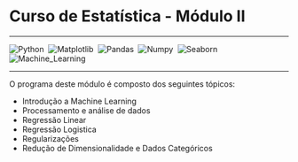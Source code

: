 # Curso de Estatística - Módulo II

---
![Python](https://img.shields.io/badge/Python-094782?style=for-the-badge&logo=python&logoColor=white)&nbsp;
![Matplotlib](https://img.shields.io/badge/Matplotlib-002050?style=for-the-badge&logo=matplotlib&logoColor=white)&nbsp;
![Pandas](https://img.shields.io/badge/Pandas-gray?style=for-the-badge&logo=pandas&logoColor=white)&nbsp;
![Numpy](https://img.shields.io/badge/Numpy-276DC3?style=for-the-badge&logo=numpy&logoColor=white)&nbsp;
![Seaborn](https://img.shields.io/badge/Seaborn-black?style=for-the-badge&logo=seaborn&logoColor=white)&nbsp;
![Machine_Learning](https://img.shields.io/badge/Machine_Learning-red?style=for-the-badge&logo=machine_learning&logoColor=white)&nbsp;

---

O programa deste módulo é composto dos seguintes tópicos:

- Introdução a Machine Learning
- Processamento e análise de dados
- Regressão Linear
- Regressão Logistica
- Regularizações
- Redução de Dimensionalidade e Dados Categóricos

